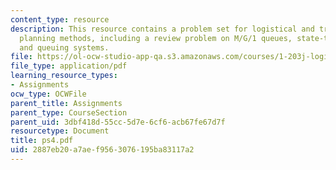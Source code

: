 ```yaml
---
content_type: resource
description: This resource contains a problem set for logistical and transportation
  planning methods, including a review problem on M/G/1 queues, state-transition diagrams,
  and queuing systems.
file: https://ol-ocw-studio-app-qa.s3.amazonaws.com/courses/1-203j-logistical-and-transportation-planning-methods-fall-2006/2887eb20a7aef9563076195ba83117a2_ps4.pdf
file_type: application/pdf
learning_resource_types:
- Assignments
ocw_type: OCWFile
parent_title: Assignments
parent_type: CourseSection
parent_uid: 3dbf418d-55cc-5d7e-6cf6-acb67fe67d7f
resourcetype: Document
title: ps4.pdf
uid: 2887eb20-a7ae-f956-3076-195ba83117a2
---
```

